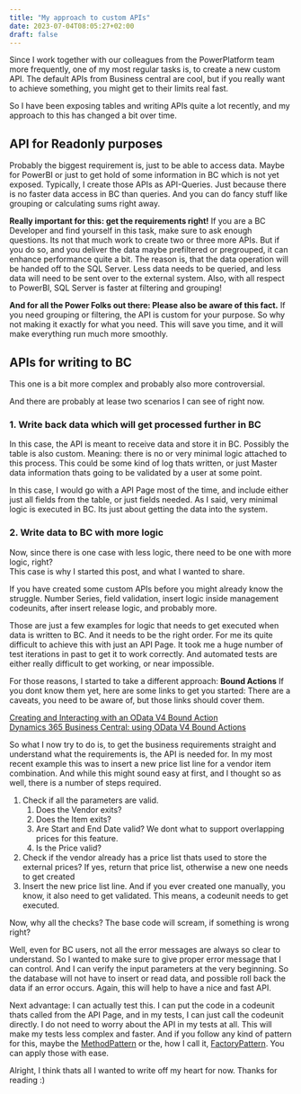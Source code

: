 ```yaml
---
title: "My approach to custom APIs"
date: 2023-07-04T08:05:27+02:00
draft: false
---
```


Since I work together with our colleagues from the PowerPlatform team more frequently, one of my most regular tasks is, to create a new custom API.
The default APIs from Business central are cool, but if you really want to achieve something, you might get to their limits real fast.

So I have been exposing tables and writing APIs quite a lot recently, and my approach to this has changed a bit over time.

## API for Readonly purposes

Probably the biggest requirement is, just to be able to access data. Maybe for PowerBI or just to get hold of some information in BC which is not yet exposed.
Typically, I create those APIs as API-Queries. Just because there is no faster data access in BC than queries. And you can do fancy stuff like grouping or calculating sums right away.

**Really important for this: get the requirements right!**
If you are a BC Developer and find yourself in this task, make sure to ask enough questions.
Its not that much work to create two or three more APIs. But if you do so, and you deliver the data maybe prefiltered or pregrouped, it can enhance performance quite a bit.
The reason is, that the data operation will be handed off to the SQL Server. Less data needs to be queried, and less data will need to be sent over to the external system.
Also, with all respect to PowerBI, SQL Server is faster at filtering and grouping!

**And for all the Power Folks out there: Please also be aware of this fact.** If you need grouping or filtering, the API is custom for your purpose. So why not making it exactly for what you need. This will save you time, and it will make everything run much more smoothly.

## APIs for writing to BC

This one is a bit more complex and probably also more controversial.

And there are probably at lease two scenarios I can see of right now.

### 1. Write back data which will get processed further in BC

In this case, the API is meant to receive data and store it in BC. Possibly the table is also custom.
Meaning: there is no or very minimal logic attached to this process. This could be some kind of log thats written, or just Master data information thats going to be validated by a user at some point.

In this case, I would go with a API Page most of the time, and include either just all fields from the table, or just fields needed.
As I said, very minimal logic is executed in BC. Its just about getting the data into the system.

### 2. Write data to BC with more logic

Now, since there is one case with less logic, there need to be one with more logic, right?   
This case is why I started this post, and what I wanted to share.

If you have created some custom APIs before you might already know the struggle. 
Number Series, field validation, insert logic inside management codeunits, after insert release logic, and probably more.

Those are just a few examples for logic that needs to get executed when data is written to BC. And it needs to be the right order.
For me its quite difficult to achieve this with just an API Page. It took me a huge number of test iterations in past to get it to work correctly.
And automated tests are either really difficult to get working, or near impossible.

For those reasons, I started to take a different approach: **Bound Actions**
If you dont know them yet, here are some links to get you started:
There are a caveats, you need to be aware of, but those links should cover them. 

[Creating and Interacting with an OData V4 Bound Action](https://learn.microsoft.com/en-us/dynamics365/business-central/dev-itpro/developer/devenv-creating-and-interacting-with-odatav4-bound-action)  
[Dynamics 365 Business Central: using OData V4 Bound Actions](https://demiliani.com/2019/06/12/dynamics-365-business-central-using-odata-v4-bound-actions/)

So what I now try to do is, to get the business requirements straight and understand what the requirements is, the API is needed for. 
In my most recent example this was to insert a new price list line for a vendor item combination. 
And while this might sound easy at first, and I thought so as well, there is a number of steps required.

1. Check if all the parameters are valid.
    1. Does the Vendor exits?
    2. Does the Item exits?
    3. Are Start and End Date valid? We dont what to support overlapping prices for this feature.
    4. Is the Price valid?
2. Check if the vendor already has a price list thats used to store the external prices? If yes, return that price list, otherwise a new one needs to get created
3. Insert the new price list line. And if you ever created one manually, you know, it also need to get validated. This means, a codeunit needs to get executed.

Now, why all the checks? The base code will scream, if something is wrong right?

Well, even for BC users, not all the error messages are always so clear to understand. So I wanted to make sure to give proper error message that I can control.
And I can verify the input parameters at the very beginning. So the database will not have to insert or read data, and possible roll back the data if an error occurs.
Again, this will help to have a nice and fast API.

Next advantage: I can actually test this. I can put the code in a codeunit thats called from the API Page, and in my tests, I can just call the codeunit directly.
I do not need to worry about the API in my tests at all. This will make my tests less complex and faster. 
And if you follow any kind of pattern for this, maybe the [MethodPattern](https://alguidelines.dev/docs/patterns/generic-method-pattern/) or the, how I call it, [FactoryPattern](https://github.com/vjekob/bctechdays2023). You can apply those with ease.

Alright, I think thats all I wanted to write off my heart for now. Thanks for reading :)